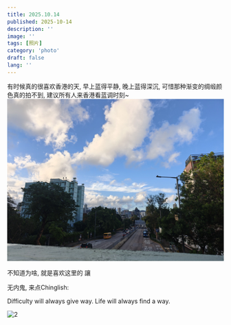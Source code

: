 ```yaml
---
title: 2025.10.14
published: 2025-10-14
description: ''
image: ''
tags: [照片]
category: 'photo'
draft: false 
lang: ''
---
```


有时候真的很喜欢香港的天, 早上蓝得平静, 晚上蓝得深沉, 可惜那种渐变的绸缎颜色真的拍不到, 建议所有人来香港看蓝调时刻~
![1](./images/IMG_20251014_01.jpg)

不知道为啥, 就是喜欢这里的 讓

无内鬼, 来点Chinglish:

Difficulty will always give way. 
Life will always find a way.

![2](./images/IMG_20251014_02.jpg)
